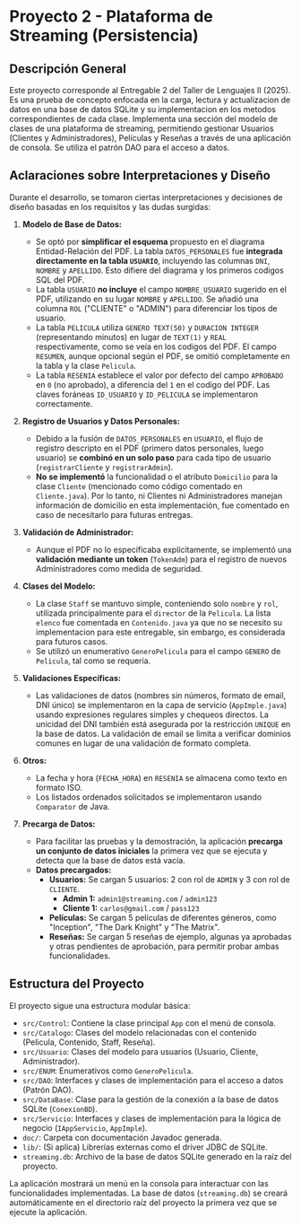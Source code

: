# Proyecto 2 - Plataforma de Streaming (Persistencia)

## Descripción General

Este proyecto corresponde al Entregable 2 del Taller de Lenguajes II (2025). Es una prueba de concepto enfocada en la carga, lectura y actualizacion de datos en una base de datos SQLite y su implementacion en los metodos correspondientes de cada clase. Implementa una sección del modelo de clases de una plataforma de streaming, permitiendo gestionar Usuarios (Clientes y Administradores), Películas y Reseñas a través de una aplicación de consola. Se utiliza el patrón DAO para el acceso a datos.

## Aclaraciones sobre Interpretaciones y Diseño

Durante el desarrollo, se tomaron ciertas interpretaciones y decisiones de diseño basadas en los requisitos y las dudas surgidas:

1.  **Modelo de Base de Datos:**
    * Se optó por **simplificar el esquema** propuesto en el diagrama Entidad-Relación del PDF. La tabla `DATOS_PERSONALES` fue **integrada directamente en la tabla `USUARIO`**, incluyendo las columnas `DNI`, `NOMBRE` y `APELLIDO`. Esto difiere del diagrama y los primeros codigos SQL del PDF.
    * La tabla `USUARIO` **no incluye** el campo `NOMBRE_USUARIO` sugerido en el PDF, utilizando en su lugar `NOMBRE` y `APELLIDO`. Se añadió una columna `ROL` ("CLIENTE" o "ADMIN") para diferenciar los tipos de usuario.
    * La tabla `PELICULA` utiliza `GENERO TEXT(50)` y `DURACION INTEGER` (representando minutos) en lugar de `TEXT(1)` y `REAL` respectivamente, como se veía en los codigos del PDF. El campo `RESUMEN`, aunque opcional según el PDF, se omitió completamente en la tabla y la clase `Pelicula`.
    * La tabla `RESENIA` establece el valor por defecto del campo `APROBADO` en `0` (no aprobado), a diferencia del `1` en el codigo del PDF. Las claves foráneas `ID_USUARIO` y `ID_PELICULA` se implementaron correctamente.

2.  **Registro de Usuarios y Datos Personales:**
    * Debido a la fusión de `DATOS_PERSONALES` en `USUARIO`, el flujo de registro descripto en el PDF (primero datos personales, luego usuario) se **combinó en un solo paso** para cada tipo de usuario (`registrarCliente` y `registrarAdmin`).
    * **No se implementó** la funcionalidad o el atributo `Domicilio` para la clase `Cliente` (mencionado como código comentado en `Cliente.java`). Por lo tanto, ni Clientes ni Administradores manejan información de domicilio en esta implementación, fue comentado en caso de necesitarlo para futuras entregas.

3.  **Validación de Administrador:**
    * Aunque el PDF no lo especificaba explícitamente, se implementó una **validación mediante un token** (`TokenAdm`) para el registro de nuevos Administradores como medida de seguridad.

4.  **Clases del Modelo:**
    * La clase `Staff` se mantuvo simple, conteniendo solo `nombre` y `rol`, utilizada principalmente para el `director` de la `Pelicula`. La lista `elenco` fue comentada en `Contenido.java` ya que no se necesito su implementacion para este entregable, sin embargo, es considerada para futuros casos.
    * Se utilizó un enumerativo `GeneroPelicula` para el campo `GENERO` de `Pelicula`, tal como se requería.

5.  **Validaciones Específicas:**
    * Las validaciones de datos (nombres sin números, formato de email, DNI único) se implementaron en la capa de servicio (`AppImple.java`) usando expresiones regulares simples y chequeos directos. La unicidad del DNI también está asegurada por la restricción `UNIQUE` en la base de datos. La validación de email se limita a verificar dominios comunes en lugar de una validación de formato completa.

6.  **Otros:**
    * La fecha y hora (`FECHA_HORA`) en `RESENIA` se almacena como texto en formato ISO.
    * Los listados ordenados solicitados se implementaron usando `Comparator` de Java.

7.  **Precarga de Datos:**
    * Para facilitar las pruebas y la demostración, la aplicación **precarga un conjunto de datos iniciales** la primera vez que se ejecuta y detecta que la base de datos está vacía.
    * **Datos precargados:**
        * **Usuarios:** Se cargan 5 usuarios: 2 con rol de `ADMIN` y 3 con rol de `CLIENTE`.
            * **Admin 1:** `admin1@streaming.com` / `admin123`
            * **Cliente 1:** `carlos@gmail.com` / `pass123`
        * **Películas:** Se cargan 5 películas de diferentes géneros, como "Inception", "The Dark Knight" y "The Matrix".
        * **Reseñas:** Se cargan 5 reseñas de ejemplo, algunas ya aprobadas y otras pendientes de aprobación, para permitir probar ambas funcionalidades.


## Estructura del Proyecto

El proyecto sigue una estructura modular básica:

* `src/Control`: Contiene la clase principal `App` con el menú de consola.
* `src/Catalogo`: Clases del modelo relacionadas con el contenido (Pelicula, Contenido, Staff, Reseña).
* `src/Usuario`: Clases del modelo para usuarios (Usuario, Cliente, Administrador).
* `src/ENUM`: Enumerativos como `GeneroPelicula`.
* `src/DAO`: Interfaces y clases de implementación para el acceso a datos (Patrón DAO).
* `src/DataBase`: Clase para la gestión de la conexión a la base de datos SQLite (`ConexionBD`).
* `src/Servicio`: Interfaces y clases de implementación para la lógica de negocio (`IAppServicio`, `AppImple`).
* `doc/`: Carpeta con documentación Javadoc generada.
* `lib/`: (Si aplica) Librerías externas como el driver JDBC de SQLite.
* `streaming.db`: Archivo de la base de datos SQLite generado en la raíz del proyecto.


La aplicación mostrará un menú en la consola para interactuar con las funcionalidades implementadas. La base de datos (`streaming.db`) se creará automáticamente en el directorio raíz del proyecto la primera vez que se ejecute la aplicación.